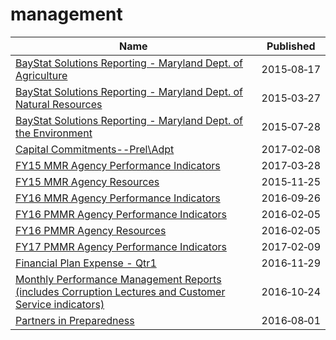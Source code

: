 # management

Name | Published
---- | ---------
[BayStat Solutions Reporting - Maryland Dept. of Agriculture](../datasets/tsya-25ee.md) | 2015&#x2011;08&#x2011;17
[BayStat Solutions Reporting - Maryland Dept. of Natural Resources](../datasets/4zqs-i2t2.md) | 2015&#x2011;03&#x2011;27
[BayStat Solutions Reporting - Maryland Dept. of the Environment](../datasets/ab68-n7ja.md) | 2015&#x2011;07&#x2011;28
[Capital Commitments--Prel\Adpt](../datasets/svqu-rx2s.md) | 2017&#x2011;02&#x2011;08
[FY15 MMR Agency Performance Indicators](../datasets/fxdy-q85h.md) | 2017&#x2011;03&#x2011;28
[FY15 MMR Agency Resources](../datasets/erts-eyf6.md) | 2015&#x2011;11&#x2011;25
[FY16 MMR Agency Performance Indicators](../datasets/8jfz-tjny.md) | 2016&#x2011;09&#x2011;26
[FY16 PMMR Agency Performance Indicators](../datasets/q5za-zqz7.md) | 2016&#x2011;02&#x2011;05
[FY16 PMMR Agency Resources](../datasets/7ceq-6nwu.md) | 2016&#x2011;02&#x2011;05
[FY17 PMMR Agency Performance Indicators](../datasets/him9-7gri.md) | 2017&#x2011;02&#x2011;09
[Financial Plan Expense - Qtr1](../datasets/sqmu-2ixd.md) | 2016&#x2011;11&#x2011;29
[Monthly Performance Management Reports (includes Corruption Lectures and Customer Service indicators)](../datasets/i8ua-bnkj.md) | 2016&#x2011;10&#x2011;24
[Partners in Preparedness](../datasets/h4jn-x3ty.md) | 2016&#x2011;08&#x2011;01

